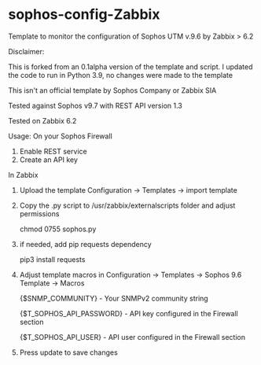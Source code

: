 # sophos-config-Zabbix
Template to monitor the configuration of Sophos UTM v.9.6 by Zabbix > 6.2

Disclaimer:

This is forked from an 0.1alpha version of the template and script. I updated the code to run in Python 3.9, no changes were made to the template

This isn't an official template by Sophos Company or Zabbix SIA

Tested against Sophos v9.7 with REST API version 1.3

Tested on Zabbix 6.2

Usage: 
On your Sophos Firewall 
1. Enable REST service
2. Create an API key 

In Zabbix
1. Upload the template Configuration -> Templates -> import template
2. Copy the .py script to /usr/zabbix/externalscripts folder and adjust permissions 

	chmod 0755 sophos.py

3. if needed, add pip requests dependency
	
	pip3 install requests    

4. Adjust template macros in Configuration -> Templates -> Sophos 9.6 Template -> Macros 
	
	{$SNMP_COMMUNITY} - Your SNMPv2 community string
	
	{$T_SOPHOS_API_PASSWORD} - API key configured in the Firewall section 
	
   	{$T_SOPHOS_API_USER} - API user configured in the Firewall section

5. Press update to save changes
